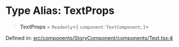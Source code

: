 # Type Alias: TextProps

> **TextProps** = `Readonly`\<\{ `component`: `TextComponent`; \}\>

Defined in: [src/components/StoryComponent/components/Text.tsx:4](https://github.com/laruss/react-text-game/blob/6b9098a8e439fedc8e81574fd40f3e2840d770e8/packages/ui/src/components/StoryComponent/components/Text.tsx#L4)

